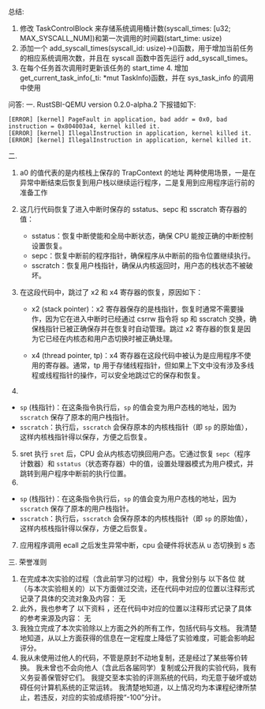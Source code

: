 总结:

1. 修改 TaskControlBlock 来存储系统调用桶计数(syscall_times: [u32; MAX_SYSCALL_NUM])和第一次调用的时间戳(start_time: usize)
2. 添加一个 add_syscall_times(syscall_id: usize)->()函数，用于增加当前任务的相应系统调用次数，并且在 syscall 函数中首先运行 add_syscall_times。
3. 在每个任务首次调用时更新该任务的 start_time 4. 增加 get_current_task_info(\_ti: \*mut TaskInfo)函数，并在 sys_task_info 的调用中使用

问答:
一. RustSBI-QEMU version 0.2.0-alpha.2 下报错如下:

```plaintext
[ERROR] [kernel] PageFault in application, bad addr = 0x0, bad instruction = 0x804003a4, kernel killed it.
[ERROR] [kernel] IllegalInstruction in application, kernel killed it.
[ERROR] [kernel] IllegalInstruction in application, kernel killed it.
```

二.

1.  a0 的值代表的是内核栈上保存的 TrapContext 的地址
    两种使用场景，一是在异常中断结束后恢复到用户栈以继续运行程序，二是复用到应用程序运行前的准备工作
2.  这几行代码恢复了进入中断时保存的 sstatus、sepc 和 sscratch 寄存器的值：
    - sstatus：恢复中断使能和全局中断状态，确保 CPU 能按正确的中断控制设置恢复。
    - sepc：恢复中断前的程序指针，确保程序从中断前的指令位置继续执行。
    - sscratch：恢复用户栈指针，确保从内核返回时，用户态的栈状态不被破坏。
3.  在这段代码中，跳过了 x2 和 x4 寄存器的恢复，原因如下：

    - x2 (stack pointer)：x2 寄存器保存的是栈指针，恢复时通常不需要操作，因为它在进入中断时已经通过 csrrw 指令将 sp 和 sscratch 交换，确保栈指针已被正确保存并在恢复时自动管理。跳过 x2 寄存器的恢复是因为它已经在内核态和用户态切换时被正确处理。

    - x4 (thread pointer, tp)：x4 寄存器在这段代码中被认为是应用程序不使用的寄存器。通常，tp 用于存储线程指针，但如果上下文中没有涉及多线程或线程指针的操作，可以安全地跳过它的保存和恢复。

4.

- `sp` (栈指针)：在这条指令执行后，`sp` 的值会变为用户态栈的地址，因为 `sscratch` 保存了原本的用户栈指针。
- `sscratch`：执行后，`sscratch` 会保存原本的内核栈指针（即 `sp` 的原始值），这样内核栈指针得以保存，方便之后恢复。

5. sret
   执行 `sret` 后，CPU 会从内核态切换回用户态。它通过恢复 `sepc`（程序计数器）和 `sstatus`（状态寄存器）中的值，设置处理器模式为用户模式，并跳转到用户程序中断前的执行位置。
6.

- `sp` (栈指针)：在这条指令执行后，`sp` 的值会变为用户态栈的地址，因为 `sscratch` 保存了原本的用户栈指针。
- `sscratch`：执行后，`sscratch` 会保存原本的内核栈指针（即 `sp` 的原始值），这样内核栈指针得以保存，方便之后恢复。

7.  应用程序调用 ecall 之后发生异常中断，cpu 会硬件将状态从 u 态切换到 s 态

三. 荣誉准则
1. 在完成本次实验的过程（含此前学习的过程）中，我曾分别与 以下各位 就（与本次实验相关的）以下方面做过交流，还在代码中对应的位置以注释形式记录了具体的交流对象及内容：
无
2. 此外，我也参考了 以下资料 ，还在代码中对应的位置以注释形式记录了具体的参考来源及内容：
无
3. 我独立完成了本次实验除以上方面之外的所有工作，包括代码与文档。 我清楚地知道，从以上方面获得的信息在一定程度上降低了实验难度，可能会影响起评分。
4. 我从未使用过他人的代码，不管是原封不动地复制，还是经过了某些等价转换。 我未曾也不会向他人（含此后各届同学）复制或公开我的实验代码，我有义务妥善保管好它们。 我提交至本实验的评测系统的代码，均无意于破坏或妨碍任何计算机系统的正常运转。 我清楚地知道，以上情况均为本课程纪律所禁止，若违反，对应的实验成绩将按“-100”分计。
